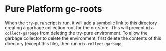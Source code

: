 Pure Platform gc-roots
========================

When the `try-pure` script is run, it will add a symbolic link to this directory creating a garbage collection root for the nix store.  This will prevent `nix-collect-garbage` from deleting the try-pure environment.  To allow the garbage collector to delete the environment, first delete the contents of this directory (except this file), then run `nix-collect-garbage`.